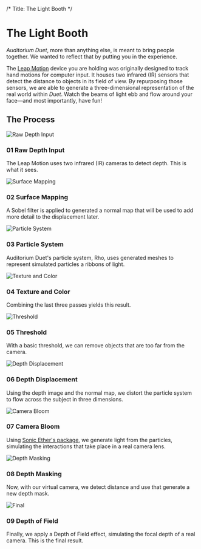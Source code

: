 /*
Title: The Light Booth
*/

# The Light Booth
*Auditorium Duet*, more than anything else, is meant to bring people together. We wanted to reflect that by putting you in the experience.

The [Leap Motion] device you are holding was originally designed to track hand motions for computer input. It houses two infrared (IR) sensors that detect the distance to objects in its field of view. By repurposing those sensors, we are able to generate a three-dimensional representation of the real world within *Duet*. Watch the beams of light ebb and flow around your face—and most importantly, have fun!


## The Process

![Raw Depth Input](/content/images/process/01%20Raw%20Depth%20Input%20-%20scaled.png)
### 01 Raw Depth Input
The Leap Motion uses two infrared (IR) cameras to detect depth. This is what it sees.

![Surface Mapping](/content/images/process/02%20Surface%20Mapping%20-%20scaled.png)
### 02 Surface Mapping
A Sobel filter is applied to generated a normal map that will be used to add more detail to the displacement later.

![Particle System](/content/images/process/03%20Particle%20System.png)
### 03 Particle System
Auditorium Duet's particle system, Rho, uses generated meshes to represent simulated particles a ribbons of light.

![Texture and Color](/content/images/process/04%20Texture%20and%20Color.png)
### 04 Texture and Color
Combining the last three passes yields this result.

![Threshold](/content/images/process/05%20Threshold.png)
### 05 Threshold
With a basic threshold, we can remove objects that are too far from the camera.

![Depth Displacement](/content/images/process/06%20Depth%20Displacement.png)
### 06 Depth Displacement
Using the depth image and the normal map, we distort the particle system to flow across the subject in three dimensions.

![Camera Bloom](/content/images/process/07%20Camera%20Bloom.png)
### 07 Camera Bloom
Using [Sonic Ether's package][Sonic Ether], we generate light from the particles, simulating the interactions that take place in a real camera lens.

![Depth Masking](/content/images/process/08%20Depth%20Masking.png)
### 08 Depth Masking
Now, with our virtual camera, we detect distance and use that generate a new depth mask.

![Final](/content/images/process/10%20Final.png)
### 09 Depth of Field
Finally, we apply a Depth of Field effect, simulating the focal depth of a real camera. This is the final result.



[Leap Motion]: http://www.leapmotion.com/
[Sonic Ether]: https://www.assetstore.unity3d.com/en/#!/content/17324